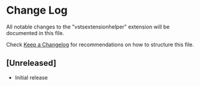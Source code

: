 # Change Log
All notable changes to the "vstsextensionhelper" extension will be documented in this file.

Check [Keep a Changelog](http://keepachangelog.com/) for recommendations on how to structure this file.

## [Unreleased]
- Initial release